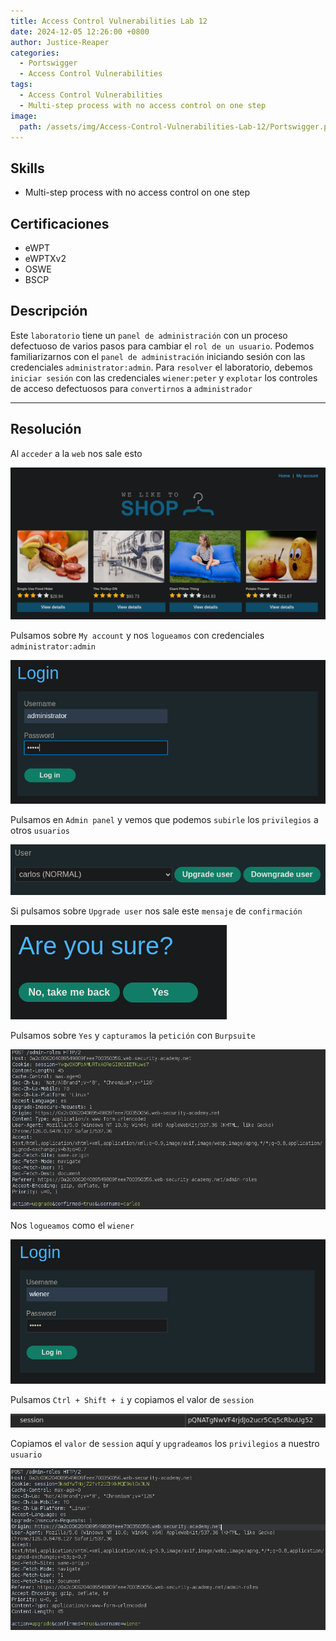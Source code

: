 ```yaml
---
title: Access Control Vulnerabilities Lab 12
date: 2024-12-05 12:26:00 +0800
author: Justice-Reaper
categories:
  - Portswigger
  - Access Control Vulnerabilities
tags:
  - Access Control Vulnerabilities
  - Multi-step process with no access control on one step
image:
  path: /assets/img/Access-Control-Vulnerabilities-Lab-12/Portswigger.png
---
```


## Skills

- Multi-step process with no access control on one step

## Certificaciones

- eWPT
- eWPTXv2
- OSWE
- BSCP
  
## Descripción

Este `laboratorio` tiene un `panel de administración` con un proceso defectuoso de varios pasos para cambiar el `rol de un usuario`. Podemos familiarizarnos con el `panel de administración` iniciando sesión con las credenciales `administrator:admin`. Para `resolver` el laboratorio, debemos `iniciar sesión` con las credenciales `wiener:peter` y `explotar` los controles de acceso defectuosos para `convertirnos` a `administrador`

---
## Resolución

Al `acceder` a la `web` nos sale esto

![](/assets/img/Access-Control-Vulnerabilities-Lab-12/image_1.png)

Pulsamos sobre `My account` y nos `logueamos` con credenciales `administrator:admin`

![](/assets/img/Access-Control-Vulnerabilities-Lab-12/image_2.png)

Pulsamos en `Admin panel` y vemos que podemos `subirle` los `privilegios` a otros `usuarios`

![](/assets/img/Access-Control-Vulnerabilities-Lab-12/image_3.png)

Si pulsamos sobre `Upgrade user` nos sale este `mensaje` de `confirmación`

![](/assets/img/Access-Control-Vulnerabilities-Lab-12/image_4.png)

Pulsamos sobre `Yes` y `capturamos` la `petición` con `Burpsuite`

![](/assets/img/Access-Control-Vulnerabilities-Lab-12/image_5.png)

Nos `logueamos` como el `wiener`

![](/assets/img/Access-Control-Vulnerabilities-Lab-12/image_6.png)

Pulsamos `Ctrl + Shift + i` y copiamos el valor de `session`

![](/assets/img/Access-Control-Vulnerabilities-Lab-12/image_7.png)

Copiamos el `valor` de `session` aquí y `upgradeamos` los `privilegios` a nuestro `usuario`

![](/assets/img/Access-Control-Vulnerabilities-Lab-12/image_8.png)
